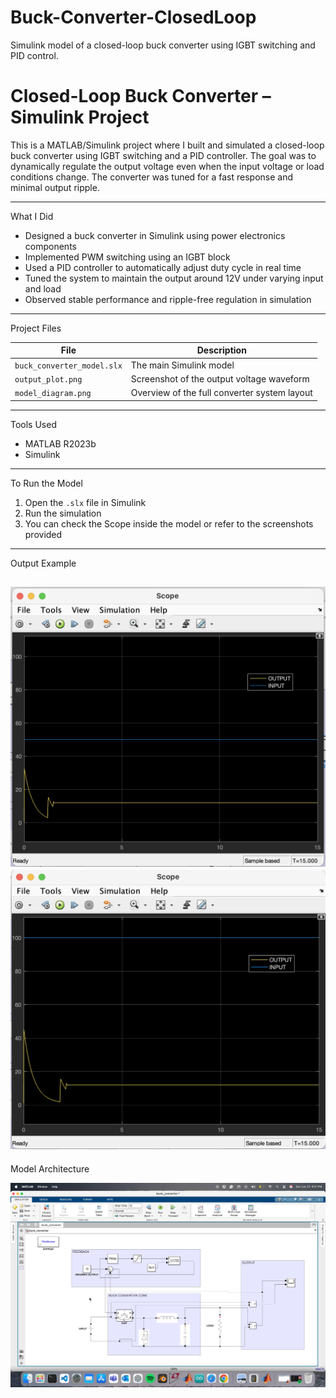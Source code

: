 # Buck-Converter-ClosedLoop
Simulink model of a closed-loop buck converter using IGBT switching and PID control.
# Closed-Loop Buck Converter – Simulink Project

This is a MATLAB/Simulink project where I built and simulated a closed-loop buck converter using IGBT switching and a PID controller. The goal was to dynamically regulate the output voltage even when the input voltage or load conditions change. The converter was tuned for a fast response and minimal output ripple.

---

 What I Did

- Designed a buck converter in Simulink using power electronics components
- Implemented PWM switching using an IGBT block
- Used a PID controller to automatically adjust duty cycle in real time
- Tuned the system to maintain the output around 12V under varying input and load
- Observed stable performance and ripple-free regulation in simulation

---

 Project Files

| File | Description |
|------|-------------|
| `buck_converter_model.slx` | The main Simulink model |
| `output_plot.png` | Screenshot of the output voltage waveform |
| `model_diagram.png` | Overview of the full converter system layout |

---

Tools Used

- MATLAB R2023b
- Simulink
  

---

 To Run the Model

1. Open the `.slx` file in Simulink
2. Run the simulation
3. You can check the Scope inside the model or refer to the screenshots provided

---

Output Example

![Output_Plot_1](Output_Plot_1.png)
![Output_Plot_2](Output_Plot_2.png)
---

 Model Architecture

![Model_Diagram](Model_Diagram.png)
